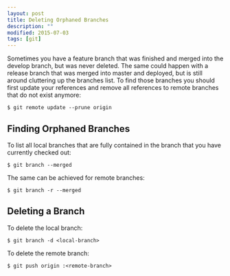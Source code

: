 ```yaml
---
layout: post
title: Deleting Orphaned Branches
description: ""
modified: 2015-07-03
tags: [git]
---
```


Sometimes you have a feature branch that was finished and merged into the develop branch, but was never deleted. The same could happen with a release branch that was merged into master and deployed, but is still around cluttering up the branches list. To find those branches you should first update your references and remove all references to remote branches that do not exist anymore:

    $ git remote update --prune origin


Finding Orphaned Branches
-------------------------

To list all local branches that are fully contained in the branch that you have currently checked out:

    $ git branch --merged

The same can be achieved for remote branches:

    $ git branch -r --merged


Deleting a Branch
-----------------

To delete the local branch:

    $ git branch -d <local-branch>

To delete the remote branch:

    $ git push origin :<remote-branch>
